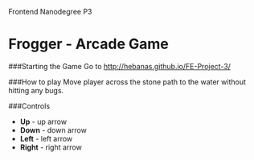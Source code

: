 Frontend Nanodegree P3

Frogger - Arcade Game
===============================

###Starting the Game
Go to http://hebanas.github.io/FE-Project-3/


###How to play
Move player across the stone path to the water without hitting any bugs.

###Controls
- **Up** - up arrow
- **Down** - down arrow
- **Left** - left arrow
- **Right** - right arrow